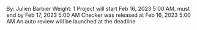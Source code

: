 By: Julien Barbier
 Weight: 1
 Project will start Feb 16, 2023 5:00 AM, must end by Feb 17, 2023 5:00 AM
 Checker was released at Feb 16, 2023 5:00 AM
 An auto review will be launched at the deadline
